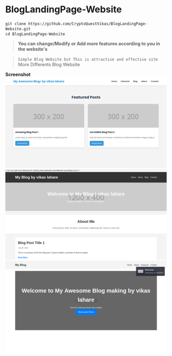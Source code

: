 # BlogLandingPage-Website

```
git clone https://github.com/CryptoQuestVikas/BlogLandingPage-Website.git
cd BlogLandingPage-Website
```
> **You can change/Modify or Add more features according to you in the website's**

> ``Simple Blog Website but This is attractive and effective site`` More Differents Blog Website


**Screenshot**
![](img/Blog1.png)
![](img/blog2.png)
![](img/blog3.png)
